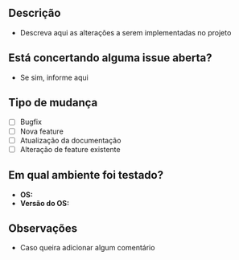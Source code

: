## Descrição
- Descreva aqui as alterações a serem implementadas no projeto

## Está concertando alguma issue aberta?
- Se sim, informe aqui

## Tipo de mudança
 - [ ] Bugfix
 - [ ] Nova feature
 - [ ] Atualização da documentação
 - [ ] Alteração de feature existente
 
## Em qual ambiente foi testado?
 - **OS:**
 - **Versão do OS:**
 
## Observações
- Caso queira adicionar algum comentário 
